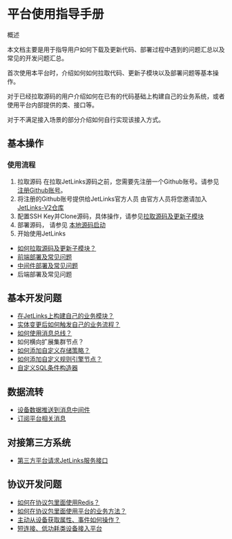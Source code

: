 # 平台使用指导手册

<div class='explanation primary'>
<p class='explanation-title-warp'>
  <span class='iconfont icon-bangzhu explanation-icon'></span>
  <span class='explanation-title font-weight'>概述</span>
</p>
  <p>本文档主要是用于指导用户如何下载及更新代码、部署过程中遇到的问题汇总以及常见的开发问题汇总。</p>
  <p>首次使用本平台时，介绍如何如何拉取代码、更新子模块以及部署问题等基本操作。</p>
  <p>对于已经拉取源码的用户介绍如何在已有的代码基础上构建自己的业务系统，或者使用平台内部提供的类、接口等。</p>
  <p>对于不满足接入场景的部分介绍如何自行实现该接入方式。</p>
</div>


## 基本操作
### 使用流程

1. 拉取源码
   在拉取JetLinks源码之前，您需要先注册一个Github账号。请参见<a href="https://github.com/signup?ref_cta=Sign+up&ref_loc=header+logged+out&ref_page=%2F&source=header-home">
   注册Github账号</a>。
2. 将注册的Github账号提供给JetLinks官方人员
   由官方人员将您邀请加入<a href="https://github.com/jetlinks-v2">JetLinks-V2仓库</a>
3. 配置SSH Key并Clone源码，具体操作，请参见<a target='_blank' href='/dev-guide/pull-code.html'>拉取源码及更新子模块</a>
4. 部署源码， 请参见 <a target='_blank' href="/install-deployment/start-with-source.html">本地源码启动</a>
5. 开始使用JetLinks

- <a target='_self' href='/dev-guide/pull-code.html'>
   如何拉取源码及更新子模块？</a>
- <a target='_self' href='/dev-guide/ui-deploy.html'>
   前端部署及常见问题</a>
- <a target='_self' href='/dev-guide/middleware-deploy.html'>
   中间件部署及常见问题</a>
- <a target='_self'>
   后端部署及常见问题</a>

## 基本开发问题

- <a target='_self' href='/dev-guide/custom-code-guide.html'>
   在JetLinks上构建自己的业务模块？</a>
- <a target='_self' href='/dev-guide/jetlinks-event-listener.html'>
   实体变更后如何触发自己的业务流程？</a>
- <a target='_self' href='/dev-guide/subscribe-device-message.html'>
   如何使用消息总线？</a>
- <a target='_self'>如何横向扩展集群节点？</a>
- <a target='_self' href='/dev-guide/custom-storage-strategy.html'>
  如何添加自定义存储策略？</a>
- <a target='_self' href='/dev-guide/rule-engine.html'>
  如何添加自定义规则引擎节点？</a>
- <a target='_self' href='/dev-guide/diy-term-builder.html'>
  自定义SQL条件构造器</a>

## 数据流转

- <a target='_self' href='/dev-guide/push-to-message-middleware.html'>
   设备数据推送到消息中间件</a>
- <a target='_self' href='/dev-guide/mqtt-subs.html'>
   订阅平台相关消息</a>

## 对接第三方系统

- <a target='_self' href='/dev-guide/request-jetlinks-interface.html'>
   第三方平台请求JetLinks服务接口</a>

## 协议开发问题

- <a target='_self' href='/dev-guide/protocol-redis.html'>
  如何在协议包里面使用Redis？</a>
- <a target='_self' href=''>
  如何在协议包里面使用平台的业务方法？</a>
- <a target='_self' href='/dev-guide/poll-device-data.html'>
   主动从设备获取属性、事件如何操作？</a>
- <a target='_self' href='/dev-guide/sort-link.html'>
   短连接、低功耗类设备接入平台 </a>
